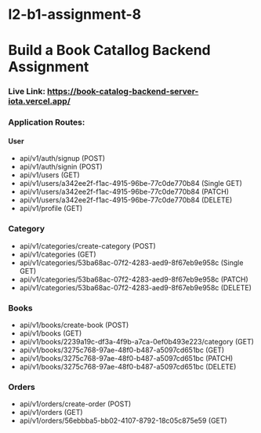 # l2-b1-assignment-8

# Build a Book Catallog Backend Assignment

### Live Link: https://book-catalog-backend-server-iota.vercel.app/

### Application Routes:

#### User

- api/v1/auth/signup (POST)
- api/v1/auth/signin (POST)
- api/v1/users (GET)
- api/v1/users/a342ee2f-f1ac-4915-96be-77c0de770b84 (Single GET)
- api/v1/users/a342ee2f-f1ac-4915-96be-77c0de770b84 (PATCH)
- api/v1/users/a342ee2f-f1ac-4915-96be-77c0de770b84 (DELETE)
- api/v1/profile (GET)

### Category

- api/v1/categories/create-category (POST)
- api/v1/categories (GET)
- api/v1/categories/53ba68ac-07f2-4283-aed9-8f67eb9e958c (Single GET)
- api/v1/categories/53ba68ac-07f2-4283-aed9-8f67eb9e958c (PATCH)
- api/v1/categories/53ba68ac-07f2-4283-aed9-8f67eb9e958c (DELETE)

### Books

- api/v1/books/create-book (POST)
- api/v1/books (GET)
- api/v1/books/2239a19c-df3a-4f9b-a7ca-0ef0b493e223/category (GET)
- api/v1/books/3275c768-97ae-48f0-b487-a5097cd651bc (GET)
- api/v1/books/3275c768-97ae-48f0-b487-a5097cd651bc (PATCH)
- api/v1/books/3275c768-97ae-48f0-b487-a5097cd651bc (DELETE)

### Orders

- api/v1/orders/create-order (POST)
- api/v1/orders (GET)
- api/v1/orders/56ebbba5-bb02-4107-8792-18c05c875e59 (GET)
